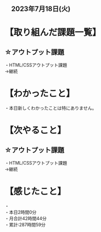 ## 　2023年7月18日(火)
# 【取り組んだ課題一覧】
## ☆アウトプット課題
・HTML/CSSアウトプット課題<br>
→継続<br>
# 【わかったこと】
・本日新しくわかったことは特にありません。
# 【次やること】
## ☆アウトプット課題
・HTML/CSSアウトプット課題<br>
→継続<br>
# 【感じたこと】
・<br>
・本日2時間0分<br>
・月合計42時間44分<br>
・累計:287時間59分<br>
